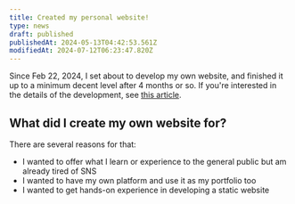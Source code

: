 ```yaml
---
title: Created my personal website!
type: news
draft: published
publishedAt: 2024-05-13T04:42:53.561Z
modifiedAt: 2024-07-12T06:23:47.820Z
---
```


Since Feb 22, 2024, I set about to develop my own website, and finished it up to a minimum decent level after 4 months or so. If you're interested in the details of the development, see [this article](https://younagi.dev/blog/astro-website).

## What did I create my own website for?

There are several reasons for that:

- I wanted to offer what I learn or experience to the general public but am already tired of SNS
- I wanted to have my own platform and use it as my portfolio too
- I wanted to get hands-on experience in developing a static website
